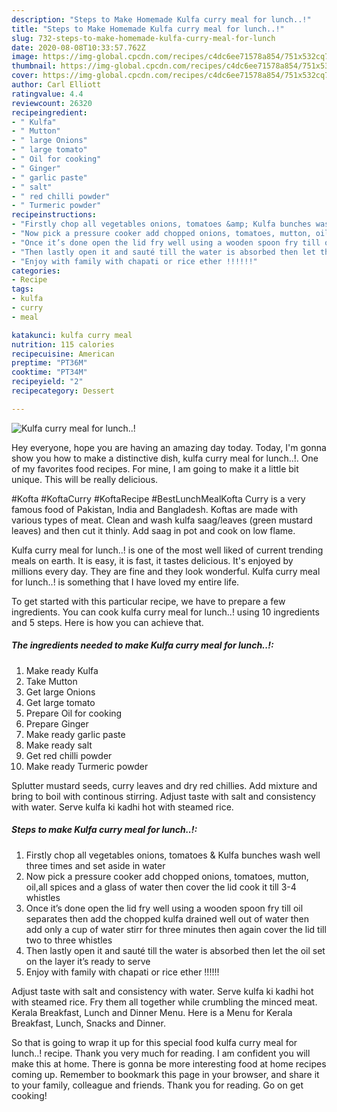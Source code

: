```yaml
---
description: "Steps to Make Homemade Kulfa curry meal for lunch..!"
title: "Steps to Make Homemade Kulfa curry meal for lunch..!"
slug: 732-steps-to-make-homemade-kulfa-curry-meal-for-lunch
date: 2020-08-08T10:33:57.762Z
image: https://img-global.cpcdn.com/recipes/c4dc6ee71578a854/751x532cq70/kulfa-curry-meal-for-lunch-recipe-main-photo.jpg
thumbnail: https://img-global.cpcdn.com/recipes/c4dc6ee71578a854/751x532cq70/kulfa-curry-meal-for-lunch-recipe-main-photo.jpg
cover: https://img-global.cpcdn.com/recipes/c4dc6ee71578a854/751x532cq70/kulfa-curry-meal-for-lunch-recipe-main-photo.jpg
author: Carl Elliott
ratingvalue: 4.4
reviewcount: 26320
recipeingredient:
- " Kulfa"
- " Mutton"
- " large Onions"
- " large tomato"
- " Oil for cooking"
- " Ginger"
- " garlic paste"
- " salt"
- " red chilli powder"
- " Turmeric powder"
recipeinstructions:
- "Firstly chop all vegetables onions, tomatoes &amp; Kulfa bunches wash well three times and set aside in water"
- "Now pick a pressure cooker add chopped onions, tomatoes, mutton, oil,all spices and a glass of water then cover the lid cook it till 3-4 whistles"
- "Once it’s done open the lid fry well using a wooden spoon fry till oil separates then add the chopped kulfa drained well out of water then add only a cup of water stirr for three minutes then again cover the lid till two to three whistles"
- "Then lastly open it and sauté till the water is absorbed then let the oil set on the layer it’s ready to serve"
- "Enjoy with family with chapati or rice ether !!!!!!"
categories:
- Recipe
tags:
- kulfa
- curry
- meal

katakunci: kulfa curry meal 
nutrition: 115 calories
recipecuisine: American
preptime: "PT36M"
cooktime: "PT34M"
recipeyield: "2"
recipecategory: Dessert

---
```



![Kulfa curry meal for lunch..!](https://img-global.cpcdn.com/recipes/c4dc6ee71578a854/751x532cq70/kulfa-curry-meal-for-lunch-recipe-main-photo.jpg)

Hey everyone, hope you are having an amazing day today. Today, I'm gonna show you how to make a distinctive dish, kulfa curry meal for lunch..!. One of my favorites food recipes. For mine, I am going to make it a little bit unique. This will be really delicious.

#Kofta #KoftaCurry #KoftaRecipe #BestLunchMealKofta Curry is a very famous food of Pakistan, India and Bangladesh. Koftas are made with various types of meat. Clean and wash kulfa saag/leaves (green mustard leaves) and then cut it thinly. Add saag in pot and cook on low flame.

Kulfa curry meal for lunch..! is one of the most well liked of current trending meals on earth. It is easy, it is fast, it tastes delicious. It's enjoyed by millions every day. They are fine and they look wonderful. Kulfa curry meal for lunch..! is something that I have loved my entire life.


To get started with this particular recipe, we have to prepare a few ingredients. You can cook kulfa curry meal for lunch..! using 10 ingredients and 5 steps. Here is how you can achieve that.

<!--inarticleads1-->

##### The ingredients needed to make Kulfa curry meal for lunch..!:

1. Make ready  Kulfa
1. Take  Mutton
1. Get  large Onions
1. Get  large tomato
1. Prepare  Oil for cooking
1. Prepare  Ginger
1. Make ready  garlic paste
1. Make ready  salt
1. Get  red chilli powder
1. Make ready  Turmeric powder


Splutter mustard seeds, curry leaves and dry red chillies. Add mixture and bring to boil with continous stirring. Adjust taste with salt and consistency with water. Serve kulfa ki kadhi hot with steamed rice. 

<!--inarticleads2-->

##### Steps to make Kulfa curry meal for lunch..!:

1. Firstly chop all vegetables onions, tomatoes &amp; Kulfa bunches wash well three times and set aside in water
1. Now pick a pressure cooker add chopped onions, tomatoes, mutton, oil,all spices and a glass of water then cover the lid cook it till 3-4 whistles
1. Once it’s done open the lid fry well using a wooden spoon fry till oil separates then add the chopped kulfa drained well out of water then add only a cup of water stirr for three minutes then again cover the lid till two to three whistles
1. Then lastly open it and sauté till the water is absorbed then let the oil set on the layer it’s ready to serve
1. Enjoy with family with chapati or rice ether !!!!!!


Adjust taste with salt and consistency with water. Serve kulfa ki kadhi hot with steamed rice. Fry them all together while crumbling the minced meat. Kerala Breakfast, Lunch and Dinner Menu. Here is a Menu for Kerala Breakfast, Lunch, Snacks and Dinner. 

So that is going to wrap it up for this special food kulfa curry meal for lunch..! recipe. Thank you very much for reading. I am confident you will make this at home. There is gonna be more interesting food at home recipes coming up. Remember to bookmark this page in your browser, and share it to your family, colleague and friends. Thank you for reading. Go on get cooking!
